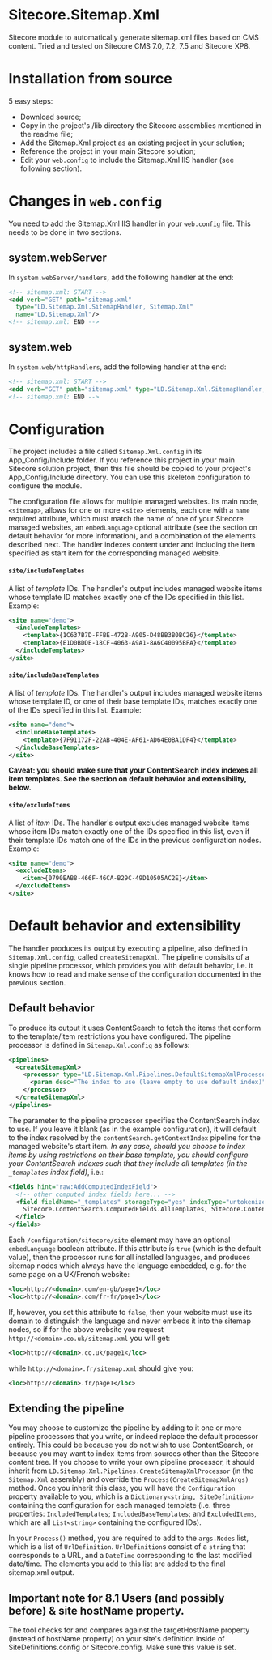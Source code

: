 # Sitecore.Sitemap.Xml
Sitecore module to automatically generate sitemap.xml files based on CMS content. Tried and tested on Sitecore CMS
7.0, 7.2, 7.5 and Sitecore XP8.

# Installation from source
5 easy steps:
* Download source;
* Copy in the project's /lib directory the Sitecore assemblies mentioned in the readme file;
* Add the Sitemap.Xml project as an existing project in your solution;
* Reference the project in your main Sitecore solution;
* Edit your `web.config` to include the Sitemap.Xml IIS handler (see following section).

# Changes in `web.config`
You need to add the Sitemap.Xml IIS handler in your `web.config` file. This needs to be done in two sections.
## system.webServer
In `system.webServer/handlers`, add the following handler at the end:
```xml
<!-- sitemap.xml: START -->
<add verb="GET" path="sitemap.xml" 
  type="LD.Sitemap.Xml.SitemapHandler, Sitemap.Xml" 
  name="LD.Sitemap.Xml"/>
<!-- sitemap.xml: END -->
```
## system.web
In `system.web/httpHandlers`, add the following handler at the end:
```xml
<!-- sitemap.xml: START -->
<add verb="GET" path="sitemap.xml" type="LD.Sitemap.Xml.SitemapHandler, Sitemap.Xml"/>
<!-- sitemap.xml: END -->
```

# Configuration
The project includes a file called `Sitemap.Xml.config` in its App_Config/Include folder. If you reference this
project in your main Sitecore solution project, then this file should be copied to your project's App_Config/Include
directory. You can use this skeleton configuration to configure the module.

The configuration file allows for multiple managed websites. Its main node, `<sitemap>`, allows for one or more `<site>`
elements, each one with a `name` required attribute, which must match the name of one of your Sitecore managed
websites, an `embedLanguage` optional attribute (see the section on default behavior for more information),
and a combination of the elements described next. The handler indexes content under and including the
item specified as start item for the corresponding managed website.

#### `site/includeTemplates`
A list of *template* IDs. The handler's output includes managed website items whose template ID matches exactly
one of the IDs specified in this list. Example:

```xml
<site name="demo">
  <includeTemplates>
    <template>{1C637B7D-FFBE-472B-A905-D48BB3B0BC26}</template>
    <template>{E1D0BDDE-18CF-4063-A9A1-8A6C40095BFA}</template>
  </includeTemplates>
</site>
```

#### `site/includeBaseTemplates`
A list of *template* IDs. The handler's output includes managed website items whose template ID, or one of their base
template IDs, matches exactly one of the IDs specified in this list. Example:

```xml
<site name="demo">
  <includeBaseTemplates>
    <template>{7F91172F-22AB-404E-AF61-AD64E0BA1DF4}</template>
  </includeBaseTemplates>
</site>
```
**Caveat: you should make sure that your ContentSearch index indexes all item templates. See the section on default
behavior and extensibility, below.**

#### `site/excludeItems`
A list of *item* IDs. The handler's output excludes managed website items whose item IDs match exactly one of
the IDs specified in this list, even if their template IDs match one of the IDs in the previous configuration
nodes. Example:

```xml
<site name="demo">
  <excludeItems>
    <item>{0790EAB8-466F-46CA-B29C-49D10505AC2E}</item>
  </excludeItems>
</site>
```

# Default behavior and extensibility
The handler produces its output by executing a pipeline, also defined in `Sitemap.Xml.config`,
called `createSitemapXml`. The pipeline consisits of a single pipeline processor, which provides you with default
behavior, i.e. it knows how to read and make sense of the configuration documented in the previous
section. 

## Default behavior
To produce its output it uses ContentSearch to fetch the items that conform to the template/item
restrictions you have configured. The pipeline processor is defined in `Sitemap.Xml.config` as follows:

```xml
<pipelines>
  <createSitemapXml>
    <processor type="LD.Sitemap.Xml.Pipelines.DefaultSitemapXmlProcessor, Sitemap.Xml">
      <param desc="The index to use (leave empty to use default index)"></param>
    </processor>
  </createSitemapXml>
</pipelines>
```
The parameter to the pipeline processor specifies the ContentSearch index to use. If you leave it blank (as in
the example configuration), it will default to the index resolved by the `contentSearch.getContextIndex`
pipeline for the managed website's start item. *In any case, should you choose to index items by using restrictions
on their base template, you should configure your ContentSearch indexes such that they include all templates
(in the `_temaplates` index field)*, i.e.:

```xml
<fields hint="raw:AddComputedIndexField">
  <!-- other computed index fields here... -->
  <field fieldName="_templates" storageType="yes" indexType="untokenized">
    Sitecore.ContentSearch.ComputedFields.AllTemplates, Sitecore.ContentSearch
  </field>
</fields>
```

Each `/configuration/sitecore/site` element may have an optional `embedLanguage` boolean attribute. If this attribute
is `true` (which is the default value), then the processor runs for all installed languages, and produces sitemap nodes
which always have the language embedded, e.g. for the same page on a UK/French website:
```xml
<loc>http://<domain>.com/en-gb/page1</loc>
<loc>http://<domain>.com/fr-fr/page1</loc>
```
If, however, you set this attribute to `false`, then your website must use its domain to distinguish the language and
never embeds it into the sitemap nodes, so if for the above website you request `http://<domain>.co.uk/sitemap.xml`
you will get:
```xml
<loc>http://<domain>.co.uk/page1</loc>
```
while `http://<domain>.fr/sitemap.xml` should give you:
```xml
<loc>http://<domain>.fr/page1</loc>
```

## Extending the pipeline
You may choose to customize the pipeline by adding to it one or more pipeline processors that you write, or
indeed replace the default processor entirely. This could be because you do not wish to use ContentSearch, or
because you may want to index items from sources other than the Sitecore content tree. If you choose to write
your own pipeline processor, it should inherit from `LD.Sitemap.Xml.Pipelines.CreateSitemapXmlProcessor`
(in the `Sitemap.Xml` assembly) and override the `Process(CreateSitemapXmlArgs)` method. Once you inherit this
class, you will have the `Configuration` property available to you, which is a `Dictionary<string, SiteDefinition>`
containing the configuration for each managed template (i.e. three properties: `IncludedTemplates`;
`IncludedBaseTemplates`; and `ExcludedItems`, which are all `List<string>` containing the configured IDs).

In your `Process()` method, you are required to add to the `args.Nodes` list, which is a list of `UrlDefinition`.
`UrlDefinition`s consist of a `string` that corresponds to a URL, and a `DateTime` corresponding to the last
modified date/time. The elements you add to this list are added to the final sitemap.xml output.

## Important note for 8.1 Users (and possibly before) & site hostName property.

The tool checks for and compares against the targetHostName property (instead of hostName property) on your site's <site> definition inside of SiteDefinitions.config or Sitecore.config.  Make sure this value is set.
